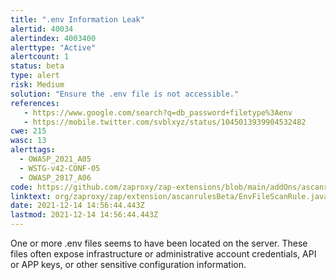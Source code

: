 ```yaml
---
title: ".env Information Leak"
alertid: 40034
alertindex: 4003400
alerttype: "Active"
alertcount: 1
status: beta
type: alert
risk: Medium
solution: "Ensure the .env file is not accessible."
references:
   - https://www.google.com/search?q=db_password+filetype%3Aenv
   - https://mobile.twitter.com/svblxyz/status/1045013939904532482
cwe: 215
wasc: 13
alerttags: 
  - OWASP_2021_A05
  - WSTG-v42-CONF-05
  - OWASP_2017_A06
code: https://github.com/zaproxy/zap-extensions/blob/main/addOns/ascanrulesBeta/src/main/java/org/zaproxy/zap/extension/ascanrulesBeta/EnvFileScanRule.java
linktext: org/zaproxy/zap/extension/ascanrulesBeta/EnvFileScanRule.java
date: 2021-12-14 14:56:44.443Z
lastmod: 2021-12-14 14:56:44.443Z
---
```

One or more .env files seems to have been located on the server. These files often expose infrastructure or administrative account credentials, API or APP keys, or other sensitive configuration information. 
